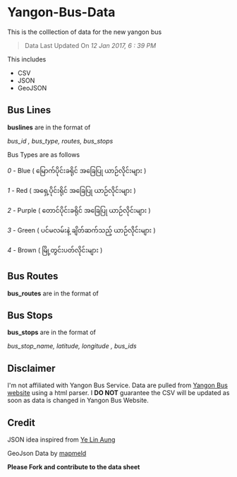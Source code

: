 # Yangon-Bus-Data
This is the colllection of  data for the new yangon bus
> Data Last Updated On *12 Jan 2017, 6 : 39 PM*


This includes
* CSV
* JSON
* GeoJSON

## Bus Lines
**buslines** are in the format of 

*bus_id , bus_type, routes, bus_stops*

Bus Types are as follows

*0* - Blue ( မြောက်ပိုင်းခရိုင် အခြေပြု ယာဉ်လိုင်းများ )

*1* - Red ( အရှေ့ပိုင်းရိုင် အခြေပြု ယာဉ်လိုင်းများ )

*2* - Purple ( တောင်ပိုင်းခရိုင် အခြေပြု ယာဉ်လိုင်းများ )

*3* - Green ( ပင်မလမ်းနဲ့ ချိတ်ဆက်သည့် ယာဉ်လိုင်းများ )

*4* - Brown ( မြို့တွင်းပတ်လိုင်းများ )

## Bus Routes

**bus_routes** are in the format of 

## Bus Stops

**bus_stops** are in the format of 

*bus_stop_name, latitude, longitude , bus_ids*

## Disclaimer
I'm not affiliated with Yangon Bus Service. Data are pulled from [Yangon Bus website](http://yangonbus.com/) using a html parser. I **DO NOT** guarantee the CSV will be updated as soon as data is changed in Yangon Bus Website.

## Credit
JSON idea inspired from [Ye Lin Aung](https://github.com/ye-lin-aung) 

GeoJson Data by [mapmeld](https://github.com/mapmeld)

**Please Fork and contribute to the data sheet**
